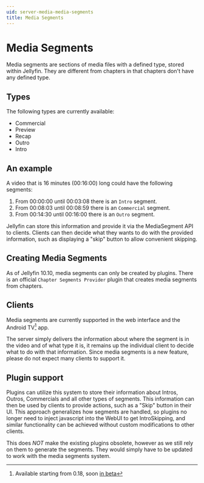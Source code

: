 ```yaml
---
uid: server-media-media-segments
title: Media Segments
---
```


# Media Segments

Media segments are sections of media files with a defined type, stored within Jellyfin. They are different from chapters in that chapters don't have any defined type.

## Types

The following types are currently available:

- Commercial
- Preview
- Recap
- Outro
- Intro

## An example

A video that is 16 minutes (00:16:00) long could have the following segments:

1. From 00:00:00 until 00:03:08 there is an `Intro` segment.
2. From 00:08:03 until 00:08:59 there is an `Commercial` segment.
3. From 00:14:30 until 00:16:00 there is an `Outro` segment.

Jellyfin can store this information and provide it via the MediaSegment API to clients. Clients can then decide what they wants to do with the provided information, such as displaying a "skip" button to allow convenient skipping.

## Creating Media Segments

As of Jellyfin 10.10, media segments can only be created by plugins. There is an official `Chapter Segments Provider` plugin that creates media segments from chapters.

## Clients

Media segments are currently supported in the web interface and the Android TV[^1] app.

[^1]: Available starting from 0.18, soon [in beta](/posts/android-betas)

The server simply delivers the information about where the segment is in the video and of what type it is, it remains up the individual client to decide what to do with that information. Since media segments is a new feature, please do not expect many clients to support it.

## Plugin support

Plugins can utilize this system to store their information about Intros, Outros, Commercials and all other types of segments. This information can then be used by clients to provide actions, such as a "Skip" button in their UI. This approach generalizes how segments are handled, so plugins no longer need to inject javascript into the WebUI to get IntroSkipping, and similar functionality can be achieved without custom modifications to other clients.

This does _NOT_ make the existing plugins obsolete, however as we still rely on them to generate the segments. They would simply have to be updated to work with the media segments system.
